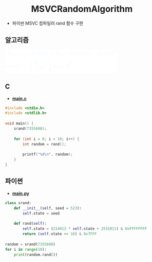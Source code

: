 <h1 align="center">MSVCRandomAlgorithm</h1>

* 파이썬 MSVC 컴파일러 rand 함수 구현

## 알고리즘
![Algorithm](https://github.com/GooGooGong990/MSVCRandomAlgorithm/blob/main/image.png?raw=true)

## C
* [**main.c**](https://github.com/GooGooGong990/MSVCRandomAlgorithm/blob/main/main.c)
```c
#include <stdio.h>
#include <stdlib.h>

void main() {
	srand(7355608);

	for (int i = 0; i < 10; i++) {
		int random = rand();

		printf("%d\n", random);
	}
}
```

## 파이썬
* [**main.py**](https://github.com/GooGooGong990/MSVCRandomAlgorithm/blob/main/main.py)
```py
class srand:
    def __init__(self, seed = 523):
        self.state = seed

    def rand(self):
        self.state = (214013 * self.state + 2531011) & 0xFFFFFFFF
        return (self.state >> 16) & 0x7FFF

random = srand(7355608)
for i in range(10):
    print(random.rand())
```
